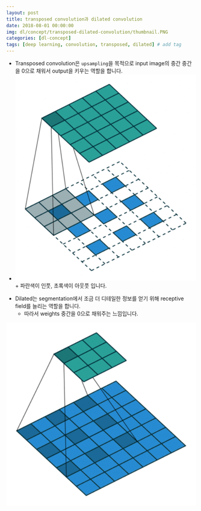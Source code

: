 ```yaml
---
layout: post
title: transposed convolution과 dilated convolution  
date: 2018-08-01 00:00:00
img: dl/concept/transposed-dilated-convolution/thumbnail.PNG
categories: [dl-concept] 
tags: [deep learning, convolution, transposed, dilated] # add tag
---
```


+ Transposed convolution은 `upsampling`을 목적으로 input image의 중간 중간을 0으로 채워서 output을 키우는 역할을 합니다.
+ <img src="../assets/img/dl/concept/transposed-dilated-convolution/transposed.gif" alt="Drawing" style="width: 600px;"/>
    + 파란색이 인풋, 초록색이 아웃풋 입니다.   

<be>

+ Dilated는 segmentation에서 조금 더 디테일한 정보를 얻기 위해 receptive field를 늘리는 역할을 합니다.
    + 따라서 weights 중간을 0으로 채워주는 느낌입니다.

<img src="../assets/img/dl/concept/transposed-dilated-convolution/dilated.gif" alt="Drawing" style="width: 600px;"/>